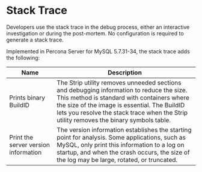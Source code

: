 # Stack Trace

Developers use the stack trace in the debug process, either an interactive investigation or during the post-mortem. No configuration is required to generate a stack trace.

Implemented in Percona Server for MySQL 5.7.31-34, the stack trace adds the following:

| Name  | Description |
| ----- | -------- |
| Prints binary BuildID | The Strip utility removes unneeded sections and debugging information to reduce the size. This method is standard with containers where the size of the image is essential. The BuildID lets you resolve the stack trace when the Strip utility removes the binary symbols table. |
| Print the server version information | The version information establishes the starting point for analysis. Some applications, such as MySQL, only print this information to a log on startup, and when the crash occurs, the size of the log may be large, rotated, or truncated. |
